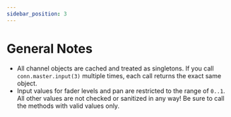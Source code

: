 ```yaml
---
sidebar_position: 3
---
```


# General Notes

- All channel objects are cached and treated as singletons. If you call `conn.master.input(3)` multiple times, each call returns the exact same object.
- Input values for fader levels and pan are restricted to the range of `0..1`. All other values are not checked or sanitized in any way! Be sure to call the methods with valid values only.
